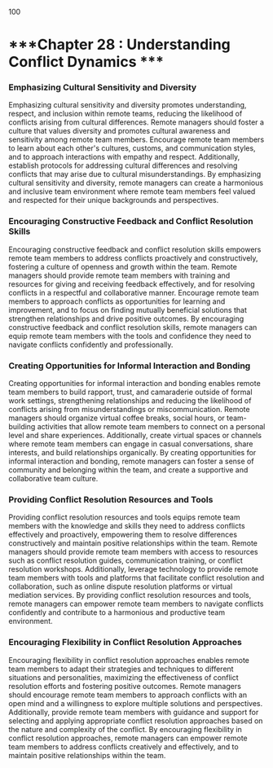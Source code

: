 100

# ***Chapter 28 : Understanding Conflict Dynamics ***


### **Emphasizing Cultural Sensitivity and Diversity**

Emphasizing cultural sensitivity and diversity promotes understanding, respect, and inclusion within remote teams, reducing the likelihood of conflicts arising from cultural differences. Remote managers should foster a culture that values diversity and promotes cultural awareness and sensitivity among remote team members. Encourage remote team members to learn about each other's cultures, customs, and communication styles, and to approach interactions with empathy and respect. Additionally, establish protocols for addressing cultural differences and resolving conflicts that may arise due to cultural misunderstandings. By emphasizing cultural sensitivity and diversity, remote managers can create a harmonious and inclusive team environment where remote team members feel valued and respected for their unique backgrounds and perspectives.

### **Encouraging Constructive Feedback and Conflict Resolution Skills**

Encouraging constructive feedback and conflict resolution skills empowers remote team members to address conflicts proactively and constructively, fostering a culture of openness and growth within the team. Remote managers should provide remote team members with training and resources for giving and receiving feedback effectively, and for resolving conflicts in a respectful and collaborative manner. Encourage remote team members to approach conflicts as opportunities for learning and improvement, and to focus on finding mutually beneficial solutions that strengthen relationships and drive positive outcomes. By encouraging constructive feedback and conflict resolution skills, remote managers can equip remote team members with the tools and confidence they need to navigate conflicts confidently and professionally.

### **Creating Opportunities for Informal Interaction and Bonding**

Creating opportunities for informal interaction and bonding enables remote team members to build rapport, trust, and camaraderie outside of formal work settings, strengthening relationships and reducing the likelihood of conflicts arising from misunderstandings or miscommunication. Remote managers should organize virtual coffee breaks, social hours, or team-building activities that allow remote team members to connect on a personal level and share experiences. Additionally, create virtual spaces or channels where remote team members can engage in casual conversations, share interests, and build relationships organically. By creating opportunities for informal interaction and bonding, remote managers can foster a sense of community and belonging within the team, and create a supportive and collaborative team culture.

### **Providing Conflict Resolution Resources and Tools**

Providing conflict resolution resources and tools equips remote team members with the knowledge and skills they need to address conflicts effectively and proactively, empowering them to resolve differences constructively and maintain positive relationships within the team. Remote managers should provide remote team members with access to resources such as conflict resolution guides, communication training, or conflict resolution workshops. Additionally, leverage technology to provide remote team members with tools and platforms that facilitate conflict resolution and collaboration, such as online dispute resolution platforms or virtual mediation services. By providing conflict resolution resources and tools, remote managers can empower remote team members to navigate conflicts confidently and contribute to a harmonious and productive team environment.

### **Encouraging Flexibility in Conflict Resolution Approaches**

Encouraging flexibility in conflict resolution approaches enables remote team members to adapt their strategies and techniques to different situations and personalities, maximizing the effectiveness of conflict resolution efforts and fostering positive outcomes. Remote managers should encourage remote team members to approach conflicts with an open mind and a willingness to explore multiple solutions and perspectives. Additionally, provide remote team members with guidance and support for selecting and applying appropriate conflict resolution approaches based on the nature and complexity of the conflict. By encouraging flexibility in conflict resolution approaches, remote managers can empower remote team members to address conflicts creatively and effectively, and to maintain positive relationships within the team.
